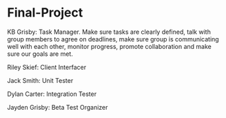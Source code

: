 # Final-Project

KB Grisby: Task Manager. Make sure tasks are clearly defined, talk with group members to agree on deadlines, make sure group is communicating well with each other, monitor progress, promote collaboration and make sure our goals are met.


Riley Skief: Client Interfacer


Jack Smith: Unit Tester


Dylan Carter: Integration Tester


Jayden Grisby: Beta Test Organizer
